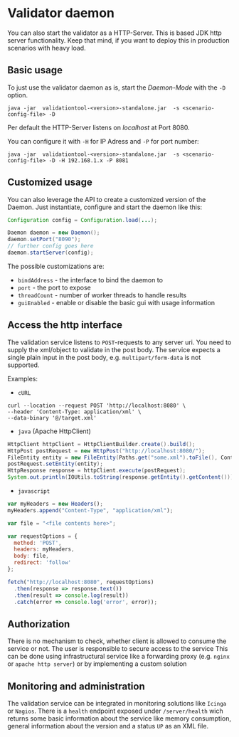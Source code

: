 # Validator daemon
You can also start the validator as a HTTP-Server. This is based JDK http server functionality. Keep that mind, if you want to deploy this 
in production scenarios with heavy load.

## Basic usage
To just use the validator daemon as is, start the _Daemon-Mode_ with the `-D` option.

```shell
java -jar  validationtool-<version>-standalone.jar  -s <scenario-config-file> -D
```

Per default the HTTP-Server listens on _localhost_ at Port 8080.

You can configure it with `-H` for IP Adress and `-P` for port number:

```shell
java -jar  validationtool-<version>-standalone.jar  -s <scenario-config-file> -D -H 192.168.1.x -P 8081
```

## Customized usage
You can also leverage the API to create a customized version of the Daemon. Just instantiate, configure and start the daemon like this:

````java
Configuration config = Configuration.load(...);

Daemon daemon = new Daemon();
daemon.setPort("8090");
// further config goes here
daemon.startServer(config);
```` 

The possible customizations are:

* `bindAddress` - the interface to bind the daemon to
* `port` - the port to expose
* `threadCount` - number of worker threads to handle results
* `guiEnabled` - enable or disable the basic gui with usage information

## Access the http interface
The validation service listens to `POST`-requests to any server uri. You need to supply the xml/object to validate in the post body. 
The service expects a single plain input in the post body, e.g. `multipart/form-data` is not supported.

Examples:

* `cURL`
```shell script
curl --location --request POST 'http://localhost:8080' \
--header 'Content-Type: application/xml' \
--data-binary '@/target.xml'
```

* `java` (Apache HttpClient)
```java
HttpClient httpClient = HttpClientBuilder.create().build();
HttpPost postRequest = new HttpPost("http://localhost:8080/");
FileEntity entity = new FileEntity(Paths.get("some.xml").toFile(), ContentType.APPLICATION_XML);
postRequest.setEntity(entity);
HttpResponse response = httpClient.execute(postRequest);
System.out.println(IOUtils.toString(response.getEntity().getContent()));
```

* `javascript`
```javascript
var myHeaders = new Headers();
myHeaders.append("Content-Type", "application/xml");

var file = "<file contents here>";

var requestOptions = {
  method: 'POST',
  headers: myHeaders,
  body: file,
  redirect: 'follow'
};

fetch("http://localhost:8080", requestOptions)
  .then(response => response.text())
  .then(result => console.log(result))
  .catch(error => console.log('error', error));
```
## Authorization
There is no mechanism to check, whether client is allowed to consume the service or not. The user is responsible to secure access to the service
This can be done using infrastructural service like a forwarding proxy (e.g. `nginx` or `apache http server`) or by implementing a custom solution

## Monitoring and administration
The validation service can be integrated in monitoring solutions like `Icinga` or `Nagios`. There is a `health` endpoint exposed under `/server/health` wich returns
some basic information about the service like memory consumption, general information about the version and a status `UP` as an XML file.